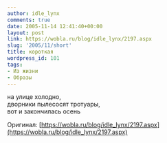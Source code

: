 ```yaml
---
author: idle_lynx
comments: true
date: 2005-11-14 12:41:40+00:00
layout: post
link: https://wobla.ru/blog/idle_lynx/2197.aspx
slug: '2005/11/short'
title: короткая
wordpress_id: 101
tags:
- Из жизни
- Образы
---
```


на улице холодно,  
дворники пылесосят тротуары,  
вот и закончилась осень

Оригинал: [https://wobla.ru/blog/idle_lynx/2197.aspx](https://wobla.ru/blog/idle_lynx/2197.aspx)
